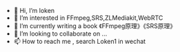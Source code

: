 - 👋 Hi, I’m loken
- 👀 I’m interested in FFmpeg,SRS,ZLMediakit,WebRTC
- 🌱 I’m currently writing a book 《FFmpeg原理》《SRS原理》
- 💞️ I’m looking to collaborate on ...
- 📫 How to reach me , search Loken1 in wechat

<!---
lokenetwork/lokenetwork is a ✨ special ✨ repository because its `README.md` (this file) appears on your GitHub profile.
You can click the Preview link to take a look at your changes.
--->
